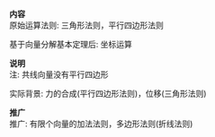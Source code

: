 **内容**  
原始运算法则: 三角形法则，平行四边形法则  
  
基于向量分解基本定理后: 坐标运算  
  
**说明**  
注: 共线向量没有平行四边形  
  
实际背景: 力的合成(平行四边形法则)，位移(三角形法则)  
  
**推广**  
推广: 有限个向量的加法法则，多边形法则(折线法则)  
